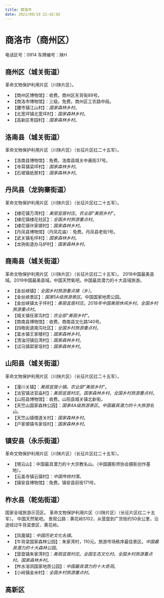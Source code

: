 ```yaml
---
title: 商洛市
date: 2021/09/19 22:42:02
---
```


# 商洛市（商州区）
电话区号：0914
车牌编号：陕H
## 商州区（城关街道）
革命文物保护利用片区（川陕片区）。

* 【商州区博物馆】：收费。商州区东背街89号。
* 【商洛市博物馆】：三级。免费。商州区工农路中段。
* 【腰市镇江山村】：*国家森林乡村*。
* 【北宽坪镇北宽坪村】：*国家森林乡村*。
* 【高新区枣园村】：*国家森林乡村*。
## 洛南县（城关街道）
革命文物保护利用片区（川陕片区）（长征片区红二十五军）。
* 【洛南县博物馆】：免费。洛南县城关中甫街37号。
* 【寺耳镇梁坪村】：*国家森林乡村*。
* 【石坡镇纸房村】：*国家森林乡村*。
## 丹凤县（龙驹寨街道）
革命文物保护利用片区（川陕片区）（长征片区红二十五军）。
* 【棣花镇万湾村】：*美丽宜居村庄*。*农业部“美丽乡村”*。
* 【棣花镇棣花社区】：*全国乡村旅游重点村*。
* 【棣花镇许家塬村】：*国家森林乡村*。
* 【丹凤县博物馆】（丹凤花庙）：免费。丹凤县老街1号。
* 【武关镇毛坪村】：*国家森林乡村*。
* 【龙驹街道办马炉村】：*国家森林乡村*。
## 商南县（城关街道）
革命文物保护利用片区（川陕片区）（长征片区红二十五军）。
2018中国最美县域。2019中国最美县域。中国天然氧吧。中国最具潜力的十大县域旅游。
* 【金丝峡镇】：*全国乡村旅游重点镇（乡）*。
* 【金丝峡景区】：*国家5A级旅游景区*。中国国家地质公园。
* 【金丝峡镇太子坪村】：*美丽宜居村庄*。*2018年中国美丽休闲乡村*。*全国乡村旅游重点村*。
* 【城关镇任家沟村】：*农业部“美丽乡村”*。
* 【商南县博物馆】：收费。商南县文化路140号。
* 【四皓街道南沟社区】：*全国乡村旅游重点村*。
* 【富水镇王家楼村】：*国家森林乡村*。
* 【清油河镇后湾村】：*国家森林乡村*。
* 【试马镇郭家垭村】：*国家森林乡村*。
## 山阳县（城关街道）
革命文物保护利用片区（川陕片区）（长征片区红二十五军）。
* 【漫川关镇】：*美丽宜居小镇*。*农业部“美丽乡村”*。
* 【法官镇法官庙村】：*美丽宜居村庄*。*国家森林乡村*。*全国乡村旅游重点村*。
* 【山阳县博物馆】：收费。山阳县城关镇北新街。
* 【天竺山国家森林公园】：*国家4A级旅游景区*。*中国最具潜力的十大旅游名山*。
* 【天竺山镇僧道关村】：*国家森林乡村*。
* 【户家塬镇韦家垭村】：*国家森林乡村*。
## 镇安县（永乐街道）
革命文物保护利用片区（川陕片区）（长征片区红二十五军）。
* 【塔云山】：中国最具潜力的十大宗教名山。（中国摄影师协会摄影创作基地）。
* 【云盖寺镇云镇村】：*中国传统村落*。
* 【镇安县博物馆】：免费。镇安县前街171号。
## 柞水县（乾佑街道）
国家全域旅游示范区。
革命文物保护利用片区（川陕片区）（长征片区红二十五军）。
中国天然氧吧。
景观公路：黄花岭S102，从营盘到广货街约50余公里，沿途经过牛背梁景区、黄花岭。
* 【凤凰镇】：*中国历史文化名镇*。
* 【牛背梁国家森林公园】：朱家湾村，110元。旅游市场秩序最佳景区。*中国最具潜力的十大森林公园*。
* 【营盘镇朱家湾村】：*美丽宜居村庄*。*全国生态文化村*。*全国乡村旅游重点村*。*国家森林乡村*。
* 【柞水溶洞国家地质公园】：*中国最具潜力的十大奇洞*。
* 【小岭镇金米村】：*全国乡村旅游重点村*。
## 高新区
